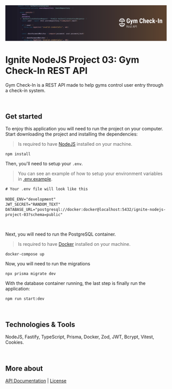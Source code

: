<img src=".github/gym-check-in-banner.svg">

# Ignite NodeJS Project 03: Gym Check-In REST API
Gym Check-In is a REST API made to help gyms control user entry through a check-in system.

<br />

## Get started
To enjoy this application you will need to run the project on your computer. Start downloading the project and installing the dependencies:

> Is required to have [NodeJS](https://nodejs.org/en) installed on your machine.

```
npm install
```

Then, you'll need to setup your `.env`.

> You can see an example of how to setup your environment variables in [.env.example](https://github.com/feponiel/ignite-courses-vault/tree/main/ignite-nodejs/projects/project-03/.env.example).

```
# Your .env file will look like this

NODE_ENV="development"
JWT_SECRET="RANDOM_TEXT"
DATABASE_URL="postgresql://docker:docker@localhost:5432/ignite-nodejs-project-03?schema=public"
```

<br />

Next, you will need to run the PostgreSQL container.

> Is required to have [Docker](https://www.docker.com/get-started/) installed on your machine.

```
docker-compose up
```

Now, you will need to run the migrations

```
npx prisma migrate dev
```

With the database container running, the last step is finally run the application:

```
npm run start:dev
```

<br />

## Technologies & Tools
NodeJS, Fastify, TypeScript, Prisma, Docker, Zod, JWT, Bcrypt, Vitest, Cookies.

<br />

## More about
<a href="https://github.com/feponiel/ignite-courses-vault/tree/main/ignite-nodejs/projects/project-03/documentation.md">API Documentation</a> | <a href="https://opensource.org/license/mit">License</a>

